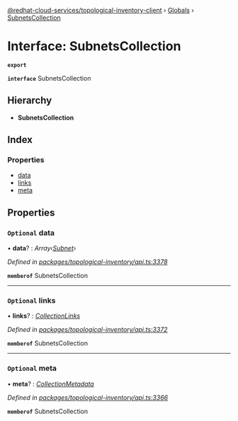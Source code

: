 [@redhat-cloud-services/topological-inventory-client](../README.md) › [Globals](../globals.md) › [SubnetsCollection](subnetscollection.md)

# Interface: SubnetsCollection

**`export`** 

**`interface`** SubnetsCollection

## Hierarchy

* **SubnetsCollection**

## Index

### Properties

* [data](subnetscollection.md#optional-data)
* [links](subnetscollection.md#optional-links)
* [meta](subnetscollection.md#optional-meta)

## Properties

### `Optional` data

• **data**? : *Array‹[Subnet](subnet.md)›*

*Defined in [packages/topological-inventory/api.ts:3378](https://github.com/leSamo/javascript-clients/blob/master/packages/topological-inventory/api.ts#L3378)*

**`memberof`** SubnetsCollection

___

### `Optional` links

• **links**? : *[CollectionLinks](collectionlinks.md)*

*Defined in [packages/topological-inventory/api.ts:3372](https://github.com/leSamo/javascript-clients/blob/master/packages/topological-inventory/api.ts#L3372)*

**`memberof`** SubnetsCollection

___

### `Optional` meta

• **meta**? : *[CollectionMetadata](collectionmetadata.md)*

*Defined in [packages/topological-inventory/api.ts:3366](https://github.com/leSamo/javascript-clients/blob/master/packages/topological-inventory/api.ts#L3366)*

**`memberof`** SubnetsCollection
